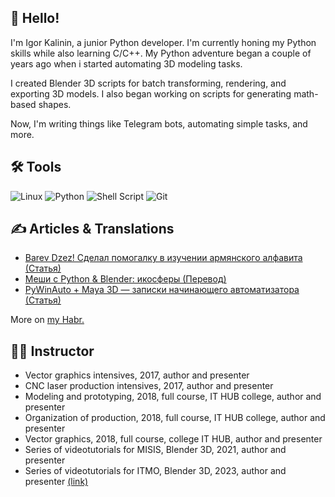 ## 👋 Hello!
I'm Igor Kalinin, a junior Python developer. I'm currently honing my Python skills while also learning C/C++. My Python adventure began a couple of years ago when i started automating 3D modeling tasks.

I created Blender 3D scripts for batch transforming, rendering, and exporting 3D models. I also began working on scripts for generating math-based shapes.

Now, I'm writing things like Telegram bots, automating simple tasks, and more.

## 🛠️ Tools
![Linux](https://img.shields.io/badge/Linux-FCC624?style=for-the-badge&logo=linux&logoColor=black)
![Python](https://img.shields.io/badge/python-3670A0?style=for-the-badge&logo=python&logoColor=ffdd54)
![Shell Script](https://img.shields.io/badge/shell_script-%23121011.svg?style=for-the-badge&logo=gnu-bash&logoColor=white)
![Git](https://img.shields.io/badge/git-%23F05033.svg?style=for-the-badge&logo=git&logoColor=white)

## ✍ Articles & Translations
- [Barev Dzez! Сделал помогалку в изучении армянского алфавита (Статья)](https://habr.com/ru/articles/671130/)
- [Меши с Python & Blender: икосферы (Перевод)](https://habr.com/ru/articles/647193/)
- [PyWinAuto + Maya 3D — записки начинающего автоматизатора (Статья)](https://habr.com/ru/articles/675264/)

More on [my Habr.](https://habr.com/ru/users/goshkalinin/)

## 🧑‍🏫 Instructor
- Vector graphics intensives, 2017, author and presenter
- CNC laser production intensives, 2017, author and presenter
- Modeling and prototyping, 2018, full course, IT HUB college, author and presenter
- Organization of production, 2018, full course, IT HUB college, author and presenter
- Vector graphics, 2018, full course, college IT HUB, author and presenter
- Series of videotutorials for MISIS, Blender 3D, 2021, author and presenter
- Series of videotutorials for ITMO, Blender 3D, 2023, author and presenter [(link)](https://www.youtube.com/playlist?list=PLNL41_b9lv7F3NjnipJQN5nMzfNMSa7HH)


<!--
**Goshkalinin/Goshkalinin** is a ✨ _special_ ✨ repository because its `README.md` (this file) appears on your GitHub profile.

Here are some ideas to get you started:

- 🔭 I’m currently working on ...
- 🌱 I’m currently learning ...
- 👯 I’m looking to collaborate on ...
- 🤔 I’m looking for help with ...
- 💬 Ask me about ...
- 📫 How to reach me: ...
- 😄 Pronouns: ...
- ⚡ Fun fact: ...
-->
